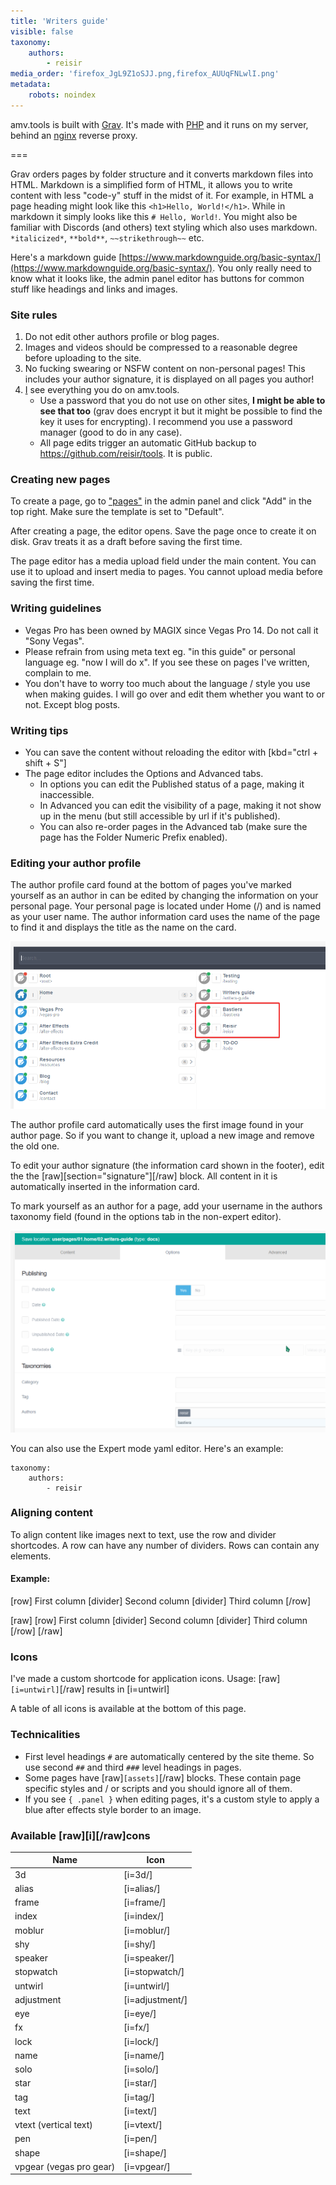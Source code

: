 ```yaml
---
title: 'Writers guide'
visible: false
taxonomy:
    authors:
        - reisir
media_order: 'firefox_JgL9Z1oSJJ.png,firefox_AUUqFNLwlI.png'
metadata:
    robots: noindex
---
```


amv.tools is built with [Grav](https://getgrav.org/). It's made with [PHP](https://www.php.net/) and it runs on my server, behind an [nginx](https://www.nginx.com/) reverse proxy.

===

Grav orders pages by folder structure and it converts markdown files into HTML. Markdown is a simplified form of HTML, it allows you to write content with less "code-y" stuff in the midst of it. For example, in HTML a page heading might look like this `<h1>Hello, World!</h1>`. While in markdown it simply looks like this `# Hello, World!`. You might also be familiar with Discords (and others) text styling which also uses markdown. `*italicized*`, `**bold**`, `~~strikethrough~~` etc.

Here's a markdown guide [https://www.markdownguide.org/basic-syntax/](https://www.markdownguide.org/basic-syntax/). You only really need to know what it looks like, the admin panel editor has buttons for common stuff like headings and links and images.

### Site rules

1. Do not edit other authors profile or blog pages.
2. Images and videos should be compressed to a reasonable degree before uploading to the site.
3. No fucking swearing or NSFW content on non-personal pages! This includes your author signature, it is displayed on all pages you author!
4. [I](/reisir) see everything you do on amv.tools.
	- Use a password that you do not use on other sites, **I might be able to see that too** (grav does encrypt it but it might be possible to find the key it uses for encrypting). I recommend you use a password manager (good to do in any case).
	- All page edits trigger an automatic GitHub backup to https://github.com/reisir/tools. It is public.

### Creating new pages

To create a page, go to ["pages"](https://amv.tools/admin/pages) in the admin panel and click "Add" in the top right. Make sure the template is set to "Default".

After creating a page, the editor opens. Save the page once to create it on disk. Grav treats it as a draft before saving the first time.

The page editor has a media upload field under the main content. You can use it to upload and insert media to pages. You cannot upload media before saving the first time.

### Writing guidelines

 - Vegas Pro has been owned by MAGIX since Vegas Pro 14. Do not call it "Sony Vegas".
 - Please refrain from using meta text eg. "in this guide" or personal language eg. "now I will do x". If you see these on pages I've written, complain to me.
 - You don't have to worry too much about the language / style you use when making guides. I will go over and edit them whether you want to or not. Except blog posts.

### Writing tips

 - You can save the content without reloading the editor with [kbd="ctrl + shift + S"]
 - The page editor includes the Options and Advanced tabs.
 	- In options you can edit the Published status of a page, making it inaccessible. 
 	- In Advanced you can edit the visibility of a page, making it not show up in the menu (but still accessible by url if it's published). 
 	- You can also re-order pages in the Advanced tab (make sure the page has the Folder Numeric Prefix enabled).

### Editing your author profile

The author profile card found at the bottom of pages you've marked yourself as an author in can be edited by changing the information on your personal page. Your personal page is located under Home (/) and is named as your user name. The author information card uses the name of the page to find it and displays the title as the name on the card. 

![author pages](firefox_AUUqFNLwlI.png)

The author profile card automatically uses the first image found in your author page. So if you want to change it, upload a new image and remove the old one.

To edit your author signature (the information card shown in the footer), edit the the [raw][section="signature"][/raw] block. All content in it is automatically inserted in the information card.

To mark yourself as an author for a page, add your username in the authors taxonomy field (found in the options tab in the non-expert editor). 

![](firefox_JgL9Z1oSJJ.png)

You can also use the Expert mode yaml editor. Here's an example:

    taxonomy:
        authors:
            - reisir

### Aligning content

To align content like images next to text, use the row and divider shortcodes. A row can have any number of dividers. Rows can contain any elements.

#### Example:

[row]
First column
[divider]
Second column
[divider]
Third column
[/row]

[raw]
	[row]
    	First column
    [divider]
    	Second column
    [divider]
    	Third column
    [/row]
[/raw]

### Icons

I've made a custom shortcode for application icons. Usage: [raw]`[i=untwirl]`[/raw] results in [i=untwirl] 

A table of all icons is available at the bottom of this page.

### Technicalities

* First level headings `#` are automatically centered by the site theme. So use second `##` and third `###` level headings in pages.
* Some pages have [raw]`[assets]`[/raw] blocks. These contain page specific styles and / or scripts and you should ignore all of them.
* If you see `{ .panel }` when editing pages, it's a custom style to apply a blue after effects style border to an image.

### Available [raw][i][/raw]cons

| Name                     | Icon            |
| ------------------------ | --------------- |
| 3d                       | [i=3d/]         |
| alias                    | [i=alias/]      |
| frame                    | [i=frame/]      |
| index                    | [i=index/]      |
| moblur                   | [i=moblur/]     |
| shy                      | [i=shy/]        |
| speaker                  | [i=speaker/]    |
| stopwatch                | [i=stopwatch/]  |
| untwirl                  | [i=untwirl/]    |
| adjustment               | [i=adjustment/] |
| eye                      | [i=eye/]        |
| fx                       | [i=fx/]         |
| lock                     | [i=lock/]       |
| name                     | [i=name/]       |
| solo                     | [i=solo/]       |
| star                     | [i=star/]       |
| tag                      | [i=tag/]        |
| text                     | [i=text/]       |
| vtext (vertical text)    | [i=vtext/]      |
| pen                      | [i=pen/]        |
| shape                    | [i=shape/]      |
| vpgear  (vegas pro gear) | [i=vpgear/]     |
